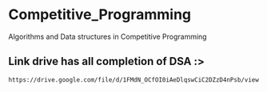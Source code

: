 # Competitive_Programming
Algorithms and Data structures in Competitive Programming

## Link drive has all completion of DSA :>
    https://drive.google.com/file/d/1FMdN_OCfOI0iAeDlqswCiC2DZzD4nPsb/view

